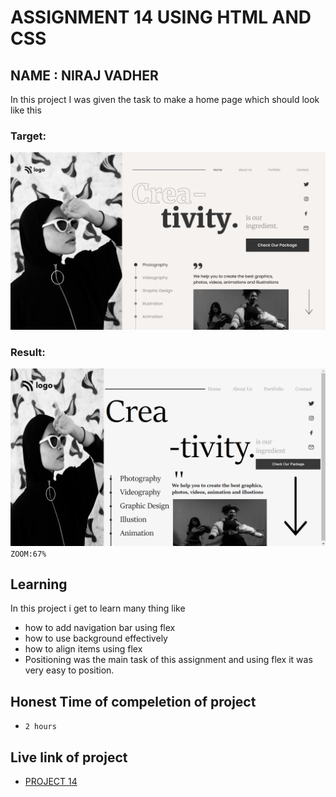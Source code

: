# ASSIGNMENT 14 USING HTML AND CSS

## NAME : NIRAJ VADHER 

In this project I was given the task to make a home page which should look like this

### Target:
![target](14.png)

### Result:
![result](result.png)
`ZOOM:67%`
## Learning
In this project i get to learn many thing like
- how to add navigation bar using flex
- how to use background effectively
- how to align items using flex
- Positioning was the main task of this assignment and using flex it was very easy to position.
## Honest Time of compeletion of project
- `2 hours`

## Live link of project
 - [PROJECT 14](https://tempproject14.netlify.app/)
